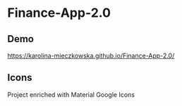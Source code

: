 # Finance-App-2.0
## Demo
https://karolina-mieczkowska.github.io/Finance-App-2.0/
## Icons
Project enriched with Material Google Icons